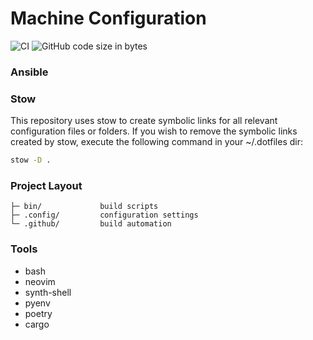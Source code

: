 # Machine Configuration
![CI](https://github.com/MarkoM-dot/.dotfiles/actions/workflows/build.yml/badge.svg)
![GitHub code size in bytes](https://img.shields.io/github/languages/code-size/MarkoM-dot/.dotfiles)

### Ansible

### Stow

This repository uses stow to create symbolic links for all relevant configuration files or folders.
If you wish to remove the symbolic links created by stow, execute the following command in your ~/.dotfiles dir:

```bash
stow -D .
```

### Project Layout


    ├─ bin/             build scripts
    ├─ .config/         configuration settings
    └─ .github/         build automation

### Tools

- bash
- neovim
- synth-shell
- pyenv
- poetry
- cargo
